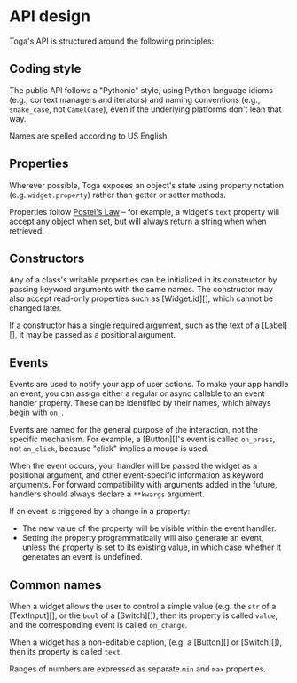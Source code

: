 # API design

Toga's API is structured around the following principles:

## Coding style

The public API follows a "Pythonic" style, using Python language idioms
(e.g., context managers and iterators) and naming conventions (e.g.,
`snake_case`, not `CamelCase`), even if the underlying platforms don't
lean that way.

Names are spelled according to US English.

## Properties

Wherever possible, Toga exposes an object's state using property
notation (e.g. `widget.property`) rather than getter or setter methods.

Properties follow [Postel's
Law](https://en.wikipedia.org/wiki/Robustness_principle) – for example,
a widget's `text` property will accept any object when set, but will
always return a string when when retrieved.

## Constructors

Any of a class's writable properties can be initialized in its
constructor by passing keyword arguments with the same names. The
constructor may also accept read-only properties such as
[Widget.id][], which cannot be changed
later.

If a constructor has a single required argument, such as the text of a
[Label][], it may be passed as a positional
argument.

## Events

Events are used to notify your app of user actions. To make your app
handle an event, you can assign either a regular or async callable to an
event handler property. These can be identified by their names, which
always begin with `on_`.

Events are named for the general purpose of the interaction, not the
specific mechanism. For example, a [Button][]'s event is called `on_press`, not `on_click`, because
"click" implies a mouse is used.

When the event occurs, your handler will be passed the widget as a
positional argument, and other event-specific information as keyword
arguments. For forward compatibility with arguments added in the future,
handlers should always declare a `**kwargs` argument.

If an event is triggered by a change in a property:

- The new value of the property will be visible within the event
  handler.
- Setting the property programmatically will also generate an event,
  unless the property is set to its existing value, in which case
  whether it generates an event is undefined.

## Common names

When a widget allows the user to control a simple value (e.g. the `str`
of a [TextInput][], or the `bool` of a
[Switch][]), then its property is called
`value`, and the corresponding event is called `on_change`.

When a widget has a non-editable caption, (e.g. a
[Button][] or [Switch][]), then its property is called `text`.

Ranges of numbers are expressed as separate `min` and `max` properties.
